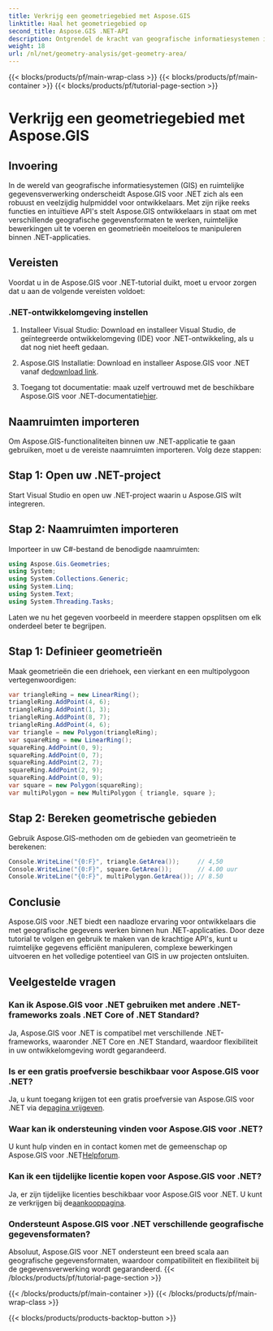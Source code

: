 ```yaml
---
title: Verkrijg een geometriegebied met Aspose.GIS
linktitle: Haal het geometriegebied op
second_title: Aspose.GIS .NET-API
description: Ontgrendel de kracht van geografische informatiesystemen in .NET met Aspose.GIS. Voer moeiteloos ruimtelijke handelingen uit.
weight: 18
url: /nl/net/geometry-analysis/get-geometry-area/
---
```


{{< blocks/products/pf/main-wrap-class >}}
{{< blocks/products/pf/main-container >}}
{{< blocks/products/pf/tutorial-page-section >}}

# Verkrijg een geometriegebied met Aspose.GIS

## Invoering
In de wereld van geografische informatiesystemen (GIS) en ruimtelijke gegevensverwerking onderscheidt Aspose.GIS voor .NET zich als een robuust en veelzijdig hulpmiddel voor ontwikkelaars. Met zijn rijke reeks functies en intuïtieve API's stelt Aspose.GIS ontwikkelaars in staat om met verschillende geografische gegevensformaten te werken, ruimtelijke bewerkingen uit te voeren en geometrieën moeiteloos te manipuleren binnen .NET-applicaties.
## Vereisten
Voordat u in de Aspose.GIS voor .NET-tutorial duikt, moet u ervoor zorgen dat u aan de volgende vereisten voldoet:
### .NET-ontwikkelomgeving instellen
1. Installeer Visual Studio: Download en installeer Visual Studio, de geïntegreerde ontwikkelomgeving (IDE) voor .NET-ontwikkeling, als u dat nog niet heeft gedaan.
   
2.  Aspose.GIS Installatie: Download en installeer Aspose.GIS voor .NET vanaf de[download link](https://releases.aspose.com/gis/net/).
3. Toegang tot documentatie: maak uzelf vertrouwd met de beschikbare Aspose.GIS voor .NET-documentatie[hier](https://reference.aspose.com/gis/net/).

## Naamruimten importeren
Om Aspose.GIS-functionaliteiten binnen uw .NET-applicatie te gaan gebruiken, moet u de vereiste naamruimten importeren. Volg deze stappen:
## Stap 1: Open uw .NET-project
Start Visual Studio en open uw .NET-project waarin u Aspose.GIS wilt integreren.
## Stap 2: Naamruimten importeren
Importeer in uw C#-bestand de benodigde naamruimten:
```csharp
using Aspose.Gis.Geometries;
using System;
using System.Collections.Generic;
using System.Linq;
using System.Text;
using System.Threading.Tasks;
```

Laten we nu het gegeven voorbeeld in meerdere stappen opsplitsen om elk onderdeel beter te begrijpen.
## Stap 1: Definieer geometrieën
Maak geometrieën die een driehoek, een vierkant en een multipolygoon vertegenwoordigen:
```csharp
var triangleRing = new LinearRing();
triangleRing.AddPoint(4, 6);
triangleRing.AddPoint(1, 3);
triangleRing.AddPoint(8, 7);
triangleRing.AddPoint(4, 6);
var triangle = new Polygon(triangleRing);
var squareRing = new LinearRing();
squareRing.AddPoint(0, 9);
squareRing.AddPoint(0, 7);
squareRing.AddPoint(2, 7);
squareRing.AddPoint(2, 9);
squareRing.AddPoint(0, 9);
var square = new Polygon(squareRing);
var multiPolygon = new MultiPolygon { triangle, square };
```
## Stap 2: Bereken geometrische gebieden
Gebruik Aspose.GIS-methoden om de gebieden van geometrieën te berekenen:
```csharp
Console.WriteLine("{0:F}", triangle.GetArea());     // 4,50
Console.WriteLine("{0:F}", square.GetArea());       // 4.00 uur
Console.WriteLine("{0:F}", multiPolygon.GetArea()); // 8.50
```

## Conclusie
Aspose.GIS voor .NET biedt een naadloze ervaring voor ontwikkelaars die met geografische gegevens werken binnen hun .NET-applicaties. Door deze tutorial te volgen en gebruik te maken van de krachtige API's, kunt u ruimtelijke gegevens efficiënt manipuleren, complexe bewerkingen uitvoeren en het volledige potentieel van GIS in uw projecten ontsluiten.
## Veelgestelde vragen
### Kan ik Aspose.GIS voor .NET gebruiken met andere .NET-frameworks zoals .NET Core of .NET Standard?
Ja, Aspose.GIS voor .NET is compatibel met verschillende .NET-frameworks, waaronder .NET Core en .NET Standard, waardoor flexibiliteit in uw ontwikkelomgeving wordt gegarandeerd.
### Is er een gratis proefversie beschikbaar voor Aspose.GIS voor .NET?
 Ja, u kunt toegang krijgen tot een gratis proefversie van Aspose.GIS voor .NET via de[pagina vrijgeven](https://releases.aspose.com/).
### Waar kan ik ondersteuning vinden voor Aspose.GIS voor .NET?
 U kunt hulp vinden en in contact komen met de gemeenschap op Aspose.GIS voor .NET[Helpforum](https://forum.aspose.com/c/gis/33).
### Kan ik een tijdelijke licentie kopen voor Aspose.GIS voor .NET?
 Ja, er zijn tijdelijke licenties beschikbaar voor Aspose.GIS voor .NET. U kunt ze verkrijgen bij de[aankooppagina](https://purchase.aspose.com/temporary-license/).
### Ondersteunt Aspose.GIS voor .NET verschillende geografische gegevensformaten?
Absoluut, Aspose.GIS voor .NET ondersteunt een breed scala aan geografische gegevensformaten, waardoor compatibiliteit en flexibiliteit bij de gegevensverwerking wordt gegarandeerd.
{{< /blocks/products/pf/tutorial-page-section >}}

{{< /blocks/products/pf/main-container >}}
{{< /blocks/products/pf/main-wrap-class >}}

{{< blocks/products/products-backtop-button >}}
